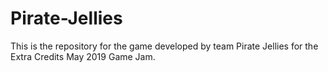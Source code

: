 # Pirate-Jellies
This is the repository for the game developed by team Pirate Jellies for the Extra Credits May 2019 Game Jam.
